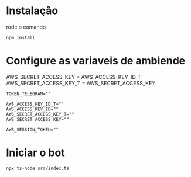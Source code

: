 # Instalação

rode o comando

```
npm install
```

# Configure as variaveis de ambiende

AWS_SECRET_ACCESS_KEY = AWS_ACCESS_KEY_ID_T
AWS_SECRET_ACCESS_KEY_T = AWS_SECRET_ACCESS_KEY

```
TOKEN_TELEGRAM=""

AWS_ACCESS_KEY_ID_T=""
AWS_ACCESS_KEY_ID=""
AWS_SECRET_ACCESS_KEY_T=""
AWS_SECRET_ACCESS_KEY=""

AWS_SESSION_TOKEN=""

```

# Iniciar o bot

```
npx ts-node src/index.ts
```

